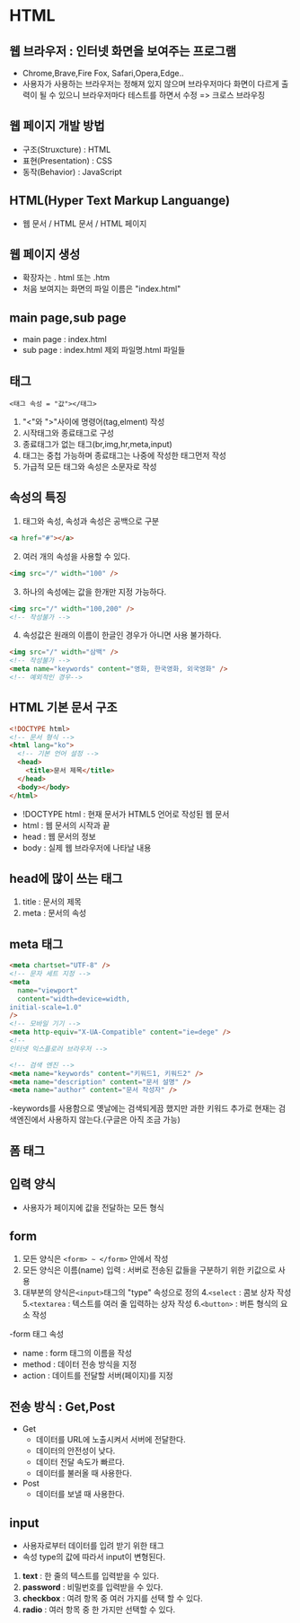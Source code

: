 # HTML

## 웹 브라우저 : 인터넷 화면을 보여주는 프로그램

- Chrome,Brave,Fire Fox, Safari,Opera,Edge..
- 사용자가 사용하는 브라우저는 정해져 있지 않으며
  브라우저마다 화면이 다르게 출력이 될 수 있으니
  브라우저마다 테스트를 하면서 수정
  => 크로스 브라우징

## 웹 페이지 개발 방법

- 구조(Struxcture) : HTML
- 표현(Presentation) : CSS
- 동작(Behavior) : JavaScript

## HTML(Hyper Text Markup Languange)

- 웹 문서 / HTML 문서 / HTML 페이지

## 웹 페이지 생성

- 확장자는 . html 또는 .htm
- 처음 보여지는 화면의 파일 이름은 "index.html"

## main page,sub page

- main page : index.html
- sub page : index.html 제외 파일명.html 파일들

## 태그

```
<태그 속성 = "값"></태그>
```

1. "<"와 ">"사이에 명령어(tag,elment) 작성
2. 시작태그와 종료태그로 구성
3. 종료태그가 없는 태그(br,img,hr,meta,input)
4. 태그는 중첩 가능하며 종료태그는 나중에 작성한 태그먼저 작성
5. 가급적 모든 태그와 속성은 소문자로 작성

## 속성의 특징

1. 태그와 속성, 속성과 속성은 공백으로 구분

```html
<a href="#"></a>
```

2. 여러 개의 속성을 사용할 수 있다.

```html
<img src="/" width="100" />
```

3. 하나의 속성에는 값을 한개만 지정 가능하다.

```html
<img src="/" width="100,200" />
<!-- 작성불가 -->
```

4. 속성값은 원래의 이름이 한글인 경우가 아니면 사용 불가하다.

```html
<img src="/" width="삼백" />
<!-- 작성불가 -->
<meta name="keywords" content="영화, 한국영화, 외국영화" />
<!-- 예외적인 경우-->
```

## HTML 기본 문서 구조

```html
<!DOCTYPE html>
<!-- 문서 형식 -->
<html lang="ko">
  <!-- 기본 언어 설정 -->
  <head>
    <title>문서 제목</title>
  </head>
  <body></body>
</html>
```

- !DOCTYPE html : 현재 문서가 HTML5 언어로 작성된 웹 문서
- html : 웹 문서의 시작과 끝
- head : 웹 문서의 정보
- body : 실제 웹 브라우저에 나타날 내용

## head에 많이 쓰는 태그

1. title : 문서의 제목
2. meta : 문서의 속성

## meta 태그

```html
<meta chartset="UTF-8" />
<!-- 문자 세트 지정 -->
<meta
  name="viewport"
  content="width=device=width,
initial-scale=1.0"
/>
<!-- 모바일 기기 -->
<meta http-equiv="X-UA-Compatible" content="ie=dege" />
<!--
인터넷 익스플로러 브라우저 -->

<!-- 검색 엔진 -->
<meta name="keywords" content="키워드1, 키워드2" />
<meta name="description" content="문서 설명" />
<meta name="author" content="문서 작성자" />
```

-keywords를 사용함으로 옛날에는 검색되게끔 했지만 과한 키워드 추가로 현재는 검색엔진에서 사용하지 않는다.(구글은 아직 조금 가능)

## 폼 태그

## 입력 양식

- 사용자가 페이지에 값을 전달하는 모든 형식

## form

1. 모든 양식은 `<form> ~ </form>` 안에서 작성
2. 모든 양식은 이름(name) 입력 : 서버로 전송된 값들을 구분하기
   위한 키값으로 사용
3. 대부분의 양식은`<input>`태그의 "type" 속성으로 정의 4.`<select` : 콤보 상자 작성 5.`<textarea` : 텍스트를 여러 줄 입력하는 상자 작성 6.`<button>` : 버튼 형식의 요소 작성

-form 태그 속성

- name : form 태그의 이름을 작성
- method : 데이터 전송 방식을 지정
- action : 데이트를 전달할 서버(페이지)를 지정

## 전송 방식 : Get,Post

- Get
  - 데이터를 URL에 노출시켜서 서버에 전달한다.
  - 데이터의 안전성이 낮다.
  - 데이터 전달 속도가 빠르다.
  - 데이터를 불러올 때 사용한다.
- Post
  - 데이터를 보낼 때 사용한다.

## input

- 사용자로부터 데이터를 입려 받기 위한 태그
- 속성 type의 값에 따라서 input이 변형된다.

1. **text** : 한 줄의 텍스트를 입력받을 수 있다.
2. **password** : 비밀번호를 입력받을 수 있다.
3. **checkbox** : 여려 항목 중 여러 가지를 선택 할 수 있다.
4. **radio** : 여러 항목 중 한 가지만 선택할 수 있다.
